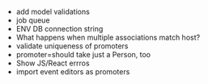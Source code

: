  * add model validations
 * job queue
 * ENV DB connection string
 * What happens when multiple associations match host?
 * validate uniqueness of promoters
 * promoter=should take just a Person, too
 * Show JS/React errros
 * import event editors as promoters
